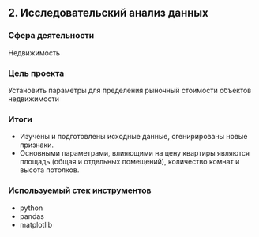 ## 2. Исследовательский анализ данных

### Сфера деятельности

Недвижимость

### Цель проекта

Установить параметры для пределения рыночный стоимости объектов недвижимости

### Итоги
- Изучены и подготовлены исходные данные, сгенирированы новые признаки.
- Основными параметрами, влияющими на цену квартиры являются площадь (общая и отдельных помещений), количество комнат и высота потолков. 

### Используемый стек инструментов

- python
- pandas
- matplotlib
